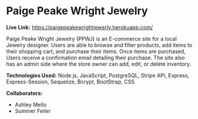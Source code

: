 # Paige Peake Wright Jewelry #

**Live Link:** https://paigepeakewrightjewerly.herokuapp.com/

Paige Peake Wright Jewelry (PPWJ) is an E-commerce site for a local Jewelry designer. Users are able to browse and filter products,
add items to their shopping cart, and purchase their items. Once items are purchased, Users receive a confirmation email detailing their purchase.
The site also has an admin side where the store owner can add, edit, or delete inventory.

**Technologies Used:** Node.js, JavaScript, PostgreSQL, Stripe API, Express, Express-Session, Sequelize, Bcrypt, BootStrap, CSS

**Collaborators:**
* Ashley Mello
* Summer Feiler

